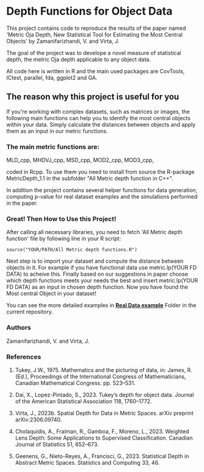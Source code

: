 # Depth Functions for Object Data

This project contains code to reproduce the results of the paper named 'Metric Oja Depth, New Statistical Tool for
Estimating the Most Central Objects' by Zamanifarizhandi, V. and Virta, J.

The goal of the project was to develope a novel measure of statistical depth, the metric Oja depth applicable to any object data. 

All code here is written in R and the main used packages are CovTools, ICtest, parallel, fda, ggplot2 and GA.

## The reason why this project is useful for you
If you're working with complex datasets, such as matrices or images, the following main functions can help you to identify the most central objects within your data. Simply calculate the distances between objects and apply them as an input in our metric functions.

### The main metric functions are:

MLD_cpp, MHDVJ_cpp, MSD_cpp, MOD2_cpp, MOD3_cpp,

coded in Rcpp. To use them you need to install from source the R-package MetricDepth_1.1 in the subfolder "All Metric depth function in C++".

In addition the project contains several helper functions for data generation, computing p-value for real dataset examples and the simulations performed in the paper.

### Great! Then How to Use this Project!

After calling all necessary libraries, you need to fetch 'All Metric depth function' file by following line in your R script:

`source("YOUR/PATH/All Metric depth functions.R")`

Next step is to import your dataset and compute the distance between objects in it. For example if you have functional data use metric.lp(YOUR FD DATA) to acheive this. Finally based on our suggestions in paper choose which depth functions meets your needs the best and insert metric.lp(YOUR FD DATA) as an input in chosen depth function. Now you have found the Most central Object in your dataset!

You can see the more detailed examples in [**Real Data example**](https://github.com/vidazamani/Depth-functions-for-Object-Data/tree/15c63bb935e6261f982a280901ab1a48eae834b9/Real%20data%20examples) Folder in the current repository.


### Authors

Zamanifarizhandi, V. and Virta, J.


### References
1. Tukey, J.W., 1975. Mathematics and the picturing of data, in: James,
R. (Ed.), Proceedings of the International Congress of Mathematicians,
Canadian Mathematical Congress. pp. 523–531.

2. Dai, X., Lopez-Pintado, S., 2023. Tukey’s depth for object data. Journal
of the American Statistical Association 118, 1760–1772.

3. Virta, J., 2023b. Spatial Depth for Data in Metric Spaces. arXiv preprint
arXiv:2306.09740.

4. Cholaquidis, A., Fraiman, R., Gamboa, F., Moreno, L., 2023. Weighted
Lens Depth: Some Applications to Supervised Classification. Canadian
Journal of Statistics 51, 652–673.

5. Geenens, G., Nieto-Reyes, A., Francisci, G., 2023. Statistical Depth in
Abstract Metric Spaces. Statistics and Computing 33, 46.
